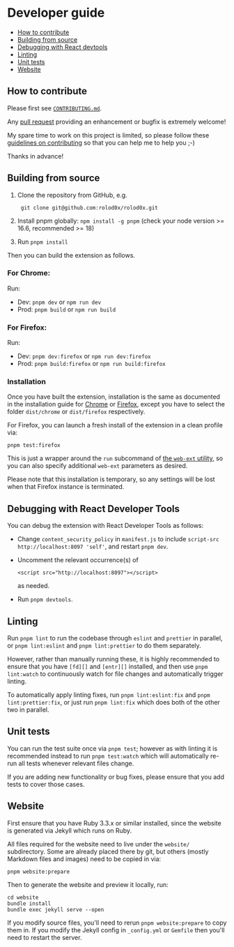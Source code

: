 # Developer guide

- [How to contribute](#workflows)
- [Building from source](#build)
- [Debugging with React devtools](#devtools)
- [Linting](#lint)
- [Unit tests](#test)
- [Website](#website)

## How to contribute <a name="workflows"></a>

Please first see [`CONTRIBUTING.md`](../CONTRIBUTING.md).

Any [pull request][using PRs] providing an enhancement or bugfix is
extremely welcome!

My spare time to work on this project is limited, so please follow
these [guidelines on contributing][7 principles] so that you can help
me to help you ;-)

Thanks in advance!

[using PRs]: https://help.github.com/articles/using-pull-requests/
[7 principles]: http://blog.adamspiers.org/2012/11/10/7-principles-for-contributing-patches-to-software-projects/

## Building from source <a name="build"></a>

1. Clone the repository from GitHub, e.g.

        git clone git@github.com:rolod0x/rolod0x.git

2. Install pnpm globally: `npm install -g pnpm` (check your node version >=
   16.6, recommended >= 18)

3. Run `pnpm install`

Then you can build the extension as follows.

### For Chrome: <a name="chrome"></a>

Run:

- Dev: `pnpm dev` or `npm run dev`
- Prod: `pnpm build` or `npm run build`

### For Firefox: <a name="firefox"></a>

Run:

- Dev: `pnpm dev:firefox` or `npm run dev:firefox`
- Prod: `pnpm build:firefox` or `npm run build:firefox`

### Installation

Once you have built the extension, installation is the same as
documented in the installation guide for [Chrome](./install.md#chrome)
or [Firefox](./install.md#firefox), except you have to select the
folder `dist/chrome` or `dist/firefox` respectively.

For Firefox, you can launch a fresh install of the extension in
a clean profile via:

    pnpm test:firefox

This is just a wrapper around the `run` subcommand of [the `web-ext`
utility](https://extensionworkshop.com/documentation/develop/getting-started-with-web-ext/),
so you can also specify additional `web-ext` parameters as desired.

Please note that this installation is temporary, so any settings will
be lost when that Firefox instance is terminated.

## Debugging with React Developer Tools <a name="devtools"></a>

You can debug the extension with React Developer Tools as follows:

- Change `content_security_policy` in `manifest.js` to include
  `script-src http://localhost:8097 'self'`, and restart `pnpm dev`.

- Uncomment the relevant occurrence(s) of

      <script src="http://localhost:8097"></script>

  as needed.

- Run `pnpm devtools`.

## Linting <a name="lint"></a>

Run `pnpm lint` to run the codebase through `eslint` and `prettier` in
parallel, or `pnpm lint:eslint` and `pnpm lint:prettier` to do them
separately.

However, rather than manually running these, it is highly recommended
to ensure that you have `[fd][]` and `[entr][]` installed, and then
use `pnpm lint:watch` to continuously watch for file changes and
automatically trigger linting.

[fd]: https://github.com/sharkdp/fd
[entr]: https://eradman.com/entrproject/

To automatically apply linting fixes, run `pnpm lint:eslint:fix`
and `pnpm lint:prettier:fix`, or just run `pnpm lint:fix` which
does both of the other two in parallel.

## Unit tests <a name="test"></a>

You can run the test suite once via `pnpm test`; however as with linting
it is recommended instead to run `pnpm test:watch` which will automatically
re-run all tests whenever relevant files change.

If you are adding new functionality or bug fixes, please ensure that you
add tests to cover those cases.

## Website <a name="website"></a>

First ensure that you have Ruby 3.3.x or similar installed, since the website
is generated via Jekyll which runs on Ruby.

All files required for the website need to live under the `website/`
subdirectory.  Some are already placed there by git, but others
(mostly Markdown files and images) need to be copied in via:

    pnpm website:prepare

Then to generate the website and preview it locally, run:

    cd website
    bundle install
    bundle exec jekyll serve --open

If you modify source files, you'll need to rerun `pnpm
website:prepare` to copy them in.  If you modify the Jekyll config in
`_config.yml` or `Gemfile` then you'll need to restart the server.
